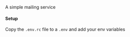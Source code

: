 A simple mailing service



#### Setup
Copy the `.env.rc` file to a `.env` and add your env variables